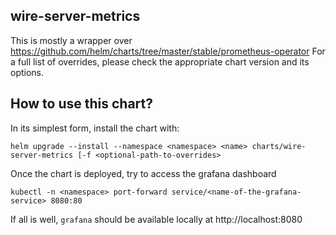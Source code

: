 wire-server-metrics
-------------------

This is mostly a wrapper over https://github.com/helm/charts/tree/master/stable/prometheus-operator
For a full list of overrides, please check the appropriate chart version and its options.

How to use this chart?
----------------------

In its simplest form, install the chart with:
```
helm upgrade --install --namespace <namespace> <name> charts/wire-server-metrics [-f <optional-path-to-overrides>
```

Once the chart is deployed, try to access the grafana dashboard
```
kubectl -n <namespace> port-forward service/<name-of-the-grafana-service> 8080:80
```

If all is well, `grafana` should be available locally at http://localhost:8080
